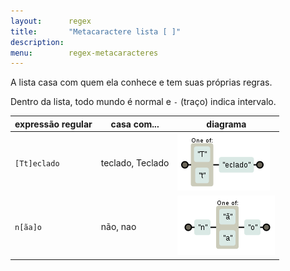 ```yaml
---
layout:      regex
title:       "Metacaractere lista [ ]"
description: 
menu:        regex-metacaracteres
---
```


A lista casa com quem ela conhece e tem suas próprias regras.

Dentro da lista, todo mundo é normal e `-` (traço) indica intervalo.

<table>
    <thead>
        <tr>
            <th>expressão regular</th>
            <th>casa com...</th>
            <th>diagrama</th>
        </tr>
    </thead>
    <tbody>
        <tr>
            <td><code>[Tt]eclado</code></td>
            <td>teclado, Teclado</td>
            <td><img src="regex-teclado.png" alt="Figura ilustrando o metacaractere lista" title="Expresão regular: metacaractere lista" /></td>
        </tr>
        <tr>
            <td><code>n[ãa]o</code></td>
            <td>não, nao</td>
            <td><img src="regex-nao.png" alt="Figura ilustrando o metacaractere lista" title="Expresão regular: metacaractere lista" /></td>
        </tr>
    </tbody>
</table>